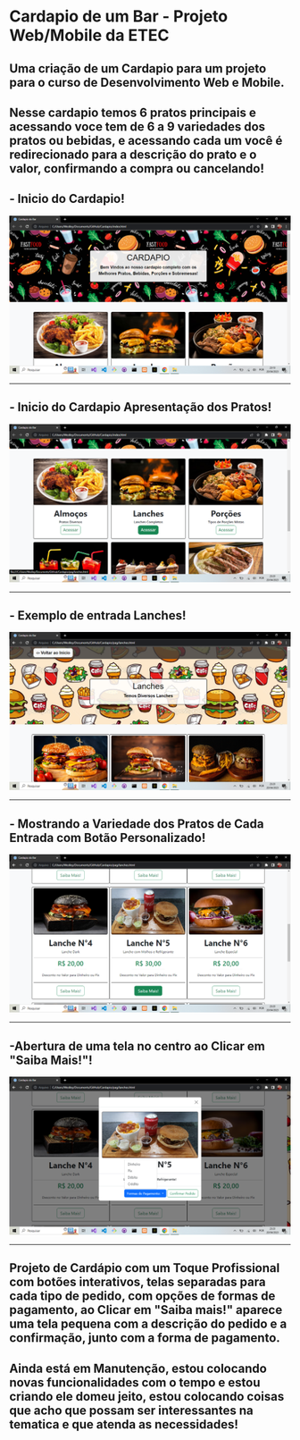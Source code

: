 # Cardapio de um Bar - Projeto Web/Mobile da ETEC 

## Uma criação de um Cardapio para um projeto para o curso de Desenvolvimento Web e Mobile.

## Nesse cardapio temos 6 pratos principais e acessando voce tem de 6 a 9 variedades dos pratos ou bebidas, e acessando cada um você é redirecionado para a descrição do prato e o valor, confirmando a compra ou cancelando!

## - Inicio do Cardapio!
![Inicio do Cardapio](img/Descrição/cardapioinicio.png)

<hr>

## - Inicio do Cardapio Apresentação dos Pratos!
![Inicio do Cardapio Apresentação dos Pratos](img/Descrição/cardapio.png)

<hr>

## - Exemplo de entrada Lanches!
![Exemplo de entrada da Lanches](img/Descrição/cardapiop3.png)

<hr>

## - Mostrando a Variedade dos Pratos de Cada Entrada com Botão Personalizado!
![Mostrando a Variedade dos Pratos de Cada Entrada](img/Descrição/cardapiop4.png)

<hr>

## -Abertura de uma tela no centro ao Clicar em "Saiba Mais!"!
![Pagina com a descrição do pedido, valor e confirmar e cancelar compra](img/Descrição/cardapiop5.png)

<hr>

## Projeto de Cardápio com um Toque Profissional com botões interativos, telas separadas para cada tipo de pedido, com opções de formas de pagamento, ao Clicar em "Saiba mais!" aparece uma tela pequena com a descrição do pedido e a confirmação, junto com a forma de pagamento.

## Ainda está em Manutenção, estou colocando novas funcionalidades com o tempo e estou criando ele domeu jeito, estou colocando coisas que acho que possam ser interessantes na tematica e que atenda as necessidades!